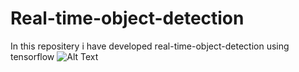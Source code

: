# Real-time-object-detection
In this repositery i have developed real-time-object-detection using tensorflow
![Alt Text](desktop-animation7.gif)

